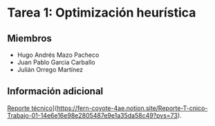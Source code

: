 # Tarea 1: Optimización heurística 


## Miembros
- Hugo Andrés Mazo Pacheco
- Juan Pablo Garcia Carballo
- Julián Orrego Martínez



## Información adicional

[Reporte técnico](https://harmless-dingo-1e8.notion.site/Trabajo-01-Optimizaci-n-heur-stica-40bb3c8ffa8d455087f56a55a8438e46)](https://fern-coyote-4ae.notion.site/Reporte-T-cnico-Trabajo-01-14e6e16e98e2805487e9e1a35da58c49?pvs=73).


